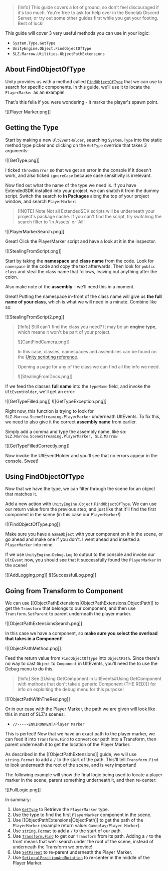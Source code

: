 > [!info] This guide covers a lot of ground, so don't feel discouraged if it's too much. You're free to ask for help over in the Bonelab Discord Server, or try out some other guides first while you get your footing. Best of luck!

This guide will cover 3 very useful methods you can use in your logic:

- `System.Type.GetType`
- `UnityEngine.Object.FindObjectOfType`
- `SLZ.Marrow.Utilities.ObjectPathExtensions`

## About FindObjectOfType

Unity provides us with a method called [`FindObjectOfType`](https://docs.unity3d.com/ScriptReference/Object.FindObjectOfType.html) that we can use to search for specific components. In this guide, we'll use it to locate the `PlayerMarker` as an example!

That's this fella if you were wondering - it marks the player's spawn point.

![[Player Marker.png]]

## Getting the Type

Start by making a new `UltEventHolder`, searching `System.Type` into the static method type picker and clicking on the `GetType` override that takes 3 arguments:

![[GetType.png]]

I ticked `throwOnError` so that we get an error in the console if it doesn't work, and also ticked `ignoreCase` because case sensitivity is irrelevant.

Now find out what the name of the type we need is. If you have ExtendedSDK installed into your project, we can snatch it from the dummy script. Switch the search to **In Packages** along the top of your project window, and search `PlayerMarker`:

> [!NOTE] Note
> Not all ExtendedSDK scripts will be underneath your project's package cache. If you can't find the script, try switching the search filter to 'In Assets' or 'All.'

![[PlayerMarkerSearch.png]]

Great! Click the PlayerMarker script and have a look at it in the inspector.

![[StealingFromScript.png]]

Start by taking the **namespace** and **class name** from the code. Look for `namespace` in the code and copy the text afterwards. Then look for `public class` and steal the class name that follows, leaving out anything after the colon.

Also make note of the **assembly** - we'll need this in a moment.

Great! Putting the namespace in-front of the class name will give us **the full name of your class**, which is what we will need in a minute. Combine like so:

![[StealingFromScript2.png]]

> [!Info] Still can't find the class you need?
> It may be an **engine type**, which means it won't be part of your project.
> 
> ![[CantFindCamera.png]]
> 
> In this case, classes, namespaces and assemblies can be found on the [Unity scripting reference](https://docs.unity3d.com/2021.3/Documentation/ScriptReference).
> 
> Opening a page for any of the class we can find all the info we need.
> 
> ![[StealingFromDocs.png]]

If we feed the classes **full name** into the `typeName` field, and invoke the `UltEventHolder`, we'll get an error:

![[GetTypeFilled.png]]
![[GetTypeException.png]]

Right now, this function is trying to look for `SLZ.Marrow.SceneStreaming.PlayerMarker` underneath UltEvents. To fix this, we need to also give it the correct **assembly name** from earlier.

Simply add a comma and type the assembly name, like so:
`SLZ.Marrow.SceneStreaming.PlayerMarker, SLZ.Marrow`

![[GetTypeFilledCorrectly.png]]

Now invoke the UltEventHolder and you'll see that no errors appear in the console. Sweet!
## Using FindObjectOfType

Now that we have the type, we can filter through the scene for an object that matches it.

Add a new action with `UnityEngine.Object` `FindObjectOfType`. We can use our return value from the previous step, and just like that it'll find the first component in the scene (in this case our `PlayerMarker`!)

![[FindObjectOfType.png]]

Make sure you have a `GameObject` with your component on it in the scene, or go ahead and make one if you don't. I went ahead and inserted a `PlayerMarker` into mine.

If we use `UnityEngine.Debug.Log` to output to the console and invoke our `UltEvent` now, you should see that it successfully found the `PlayerMarker` in the scene!

![[AddLogging.png]]
![[SuccessfulLog.png]]
## Going from Transform to Component

We can use [[ObjectPathExtensions|ObjectPathExtensions.ObjectPath]] to get the `Transform` that belongs to our component, and then use `Transform.SetParent` to parent underneath the player marker.

![[ObjectPathExtensionsSearch.png]]

In this case we have a component, so **make sure you select the overload that takes in a Component!**

![[ObjectPathMethod.png]]

Feed the return value from `FindObjectOfType` into `ObjectPath`. Since there's no way to cast `Object` to `Component` in UltEvents, you'll need the to use the Debug menu to do this.

> [!info] See [[Using GetComponent in UltEvents#Using GetComponent with methods that don't take a generic Component (THE RED)]] for info on exploiting the debug menu for this purpose!  

![[ObjectPathWithTheRed.png]]

Or in our case with the Player Marker, the path we are given will look like this in most of SLZ's scenes:
- `//-----ENVIRONMENT/Player Marker`

This is perfect! Now that we have an exact path to the player marker, we can feed it into `Transform.Find` to convert our path into a Transform, then parent underneath it to get the location of the Player Marker.

As described in the [[ObjectPathExtensions]] guide, we will use `string.Format` to add a `/` to the start of the path. This'll tell `Transform.Find` to look underneath the root of the scene, and is very important!

The following example will show the final logic being used to locate a player marker in the scene, parent something underneath it, and then re-center:

![[FullLogic.png]]

In summary:

1. Use [`GetType`](https://learn.microsoft.com/en-us/dotnet/api/system.type.gettype) to Retrieve the `PlayerMarker` type.
2. Use the type to find the first `PlayerMarker` component in the scene.
3. Use [[ObjectPathExtensions|ObjectPath]] to get the path of the `PlayerMarker` (example return value: `Gameplay/Player Marker`).
4. Use [`string.Format`](https://learn.microsoft.com/en-us/dotnet/api/system.string.format) to add a `/` to the start of our path.
5. Use [`Transform.Find`](https://docs.unity3d.com/ScriptReference/Transform.Find.html) to get our `Transform` from its path. Adding a `/` to the front means that we'll search under the root of the scene, instead of underneath the Transform we provide!
6. Use [`SetParent`](https://docs.unity3d.com/ScriptReference/Transform.SetParent.html) to re-parent underneath the Player Marker.
7. Use [`SetLocalPositionAndRotation`](https://docs.unity3d.com/ScriptReference/Transform.SetLocalPositionAndRotation.html) to re-center in the middle of the Player Marker.